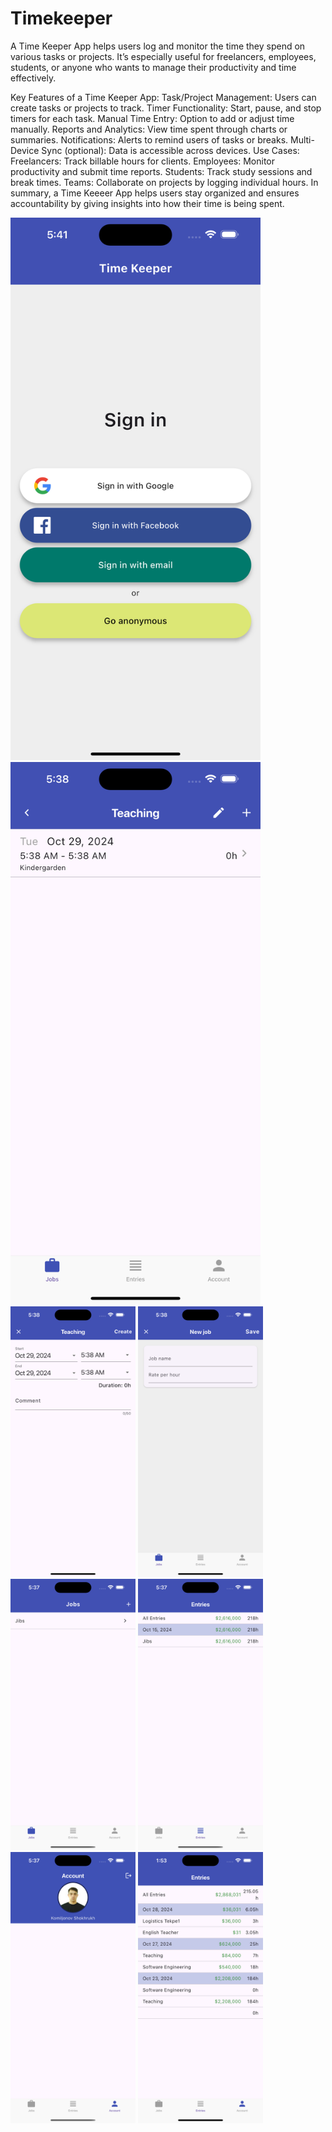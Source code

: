 # Timekeeper

A Time Keeper App helps users log and monitor the time they spend on various tasks or projects. It’s especially useful for freelancers, employees, students, or anyone who wants to manage their productivity and time effectively.

Key Features of a Time Keeper App:
Task/Project Management: Users can create tasks or projects to track.
Timer Functionality: Start, pause, and stop timers for each task.
Manual Time Entry: Option to add or adjust time manually.
Reports and Analytics: View time spent through charts or summaries.
Notifications: Alerts to remind users of tasks or breaks.
Multi-Device Sync (optional): Data is accessible across devices.
Use Cases:
Freelancers: Track billable hours for clients.
Employees: Monitor productivity and submit time reports.
Students: Track study sessions and break times.
Teams: Collaborate on projects by logging individual hours.
In summary, a Time Keeeer App helps users stay organized and ensures accountability by giving insights into how their time is being spent.


<img src="images/Sign-In.png" width="400"> <img src="images/A.png" width="400">
<img src="images/B.png" width="200">
<img src="images/C.png" width="200">
<img src="images/D.png" width="200">
<img src="images/E.png" width="200">
<img src="images/F.png" width="200">
<img src="images/G.png" width="200">




